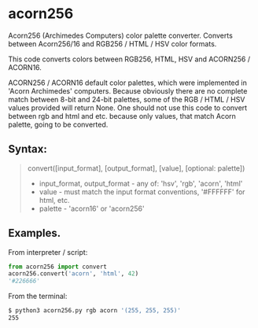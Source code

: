 # acorn256
Acorn256 (Archimedes Computers) color palette converter. Converts between Acorn256/16 and RGB256 / HTML / HSV color formats.

This code converts colors between RGB256, HTML, HSV and ACORN256 / ACORN16.

ACORN256 / ACORN16 default color palettes, which were implemented in 'Acorn Archimedes' computers. Because obviously there are no complete match between 8-bit and 24-bit palettes, some of the RGB / HTML / HSV values provided will return None.
One should not use this code to convert between rgb and html and etc. because only values, that match Acorn palette, going to be converted.

## Syntax:

> convert([input_format], [output_format], [value], [optional: palette])
>  - input_format, output_format - any of: 'hsv', 'rgb', 'acorn', 'html'
>  - value - must match the input format conventions, '#FFFFFF' for html, etc.
>  - palette - 'acorn16' or 'acorn256'

## Examples.
From interpreter / script:
```python
from acorn256 import convert
acorn256.convert('acorn', 'html', 42)
'#226666'
```

From the terminal:
```bash
$ python3 acorn256.py rgb acorn '(255, 255, 255)'
255
```
